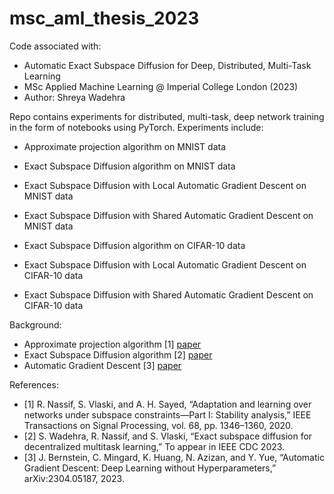 # msc_aml_thesis_2023

Code associated with:
 - Automatic Exact Subspace Diffusion for Deep, Distributed, Multi-Task Learning
 - MSc Applied Machine Learning @ Imperial College London (2023)
 - Author: Shreya Wadehra

Repo contains experiments for distributed, multi-task, deep network training in the form of notebooks using PyTorch. Experiments include:
 - Approximate projection algorithm on MNIST data
 - Exact Subspace Diffusion algorithm on MNIST data
 - Exact Subspace Diffusion with Local Automatic Gradient Descent on MNIST data
 - Exact Subspace Diffusion with Shared Automatic Gradient Descent on MNIST data

 - Exact Subspace Diffusion algorithm on CIFAR-10 data
 - Exact Subspace Diffusion with Local Automatic Gradient Descent on CIFAR-10 data
 - Exact Subspace Diffusion with Shared Automatic Gradient Descent on CIFAR-10 data

Background:
 - Approximate projection algorithm [1]   [paper](https://arxiv.org/abs/1905.08750)
 - Exact Subspace Diffusion algorithm [2] [paper](https://arxiv.org/abs/2304.07358)  
 - Automatic Gradient Descent [3]         [paper](https://arxiv.org/abs/2304.05187) 

References:
 - [1] R. Nassif, S. Vlaski, and A. H. Sayed, “Adaptation and learning over networks under subspace constraints—Part I: Stability analysis,” IEEE Transactions on Signal Processing, vol. 68, pp. 1346–1360, 2020.
 - [2] S. Wadehra, R. Nassif, and S. Vlaski, “Exact subspace diffusion for decentralized multitask learning,” To appear in IEEE CDC 2023.
 - [3] J. Bernstein, C. Mingard, K. Huang, N. Azizan, and Y. Yue, “Automatic Gradient Descent: Deep Learning without Hyperparameters,” arXiv:2304.05187, 2023.